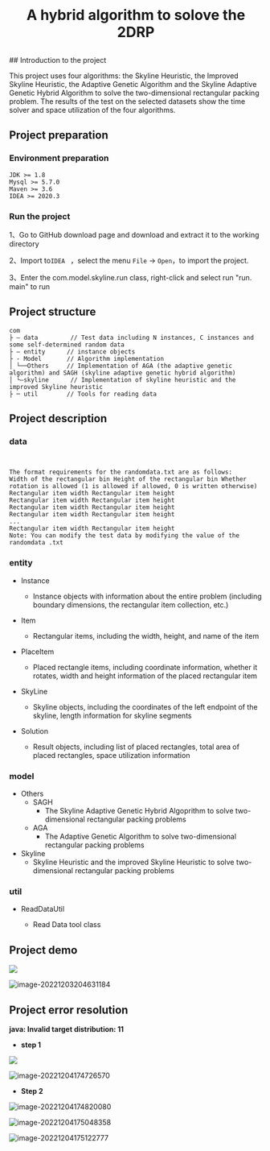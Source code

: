 <h1 align="center" style="margin: 30px 0 30px; font-weight: bold;">A hybrid algorithm to solove the 2DRP</h1>
## Introduction to the project

This project uses four algorithms: the Skyline Heuristic, the Improved Skyline Heuristic, the Adaptive Genetic Algorithm and the Skyline Adaptive Genetic Hybrid Algorithm to solve the two-dimensional rectangular packing problem. The results of the test on the selected datasets show the time solver and space utilization of the four algorithms.

## Project preparation

### Environment preparation

```text
JDK >= 1.8 
Mysql >= 5.7.0 
Maven >= 3.6
IDEA >= 2020.3
```

### Run the project

1、Go to GitHub download page and download and extract it to the working directory

2、Import to`IDEA ` ，select the menu  `File` -> `Open`，to import the project.

3、Enter the com.model.skyline.run class, right-click and select run "run. main" to run

## Project structure

```text
com     
├ – data		 // Test data including N instances, C instances and some self-determined random data
├ – entity 		// instance objects
├ - Model 		// Algorithm implementation
│ └──Others		// Implementation of AGA (the adaptive genetic algorithm) and SAGH (skyline adaptive genetic hybrid algorithm)
│ └—skyline		 // Implementation of skyline heuristic and the improved Skyline heuristic
├ ─ util 		// Tools for reading data
```

## Project description

### data

```text


The format requirements for the randomdata.txt are as follows:
Width of the rectangular bin Height of the rectangular bin Whether rotation is allowed (1 is allowed if allowed, 0 is written otherwise)
Rectangular item width Rectangular item height
Rectangular item width Rectangular item height
Rectangular item width Rectangular item height
Rectangular item width Rectangular item height
...
Rectangular item width Rectangular item height
Note: You can modify the test data by modifying the value of the randomdata .txt
```

### entity

-  Instance
   - Instance objects with information about the entire problem (including boundary dimensions, the rectangular item collection, etc.)
-  Item
   - Rectangular items, including the width, height, and name of the item
-  PlaceItem
   - Placed rectangle items, including coordinate information, whether it rotates, width and height information of the placed rectangular item

-  SkyLine
   - Skyline objects, including the coordinates of the left endpoint of the skyline, length information for skyline segments
-  Solution
   - Result objects, including list of placed rectangles, total area of placed rectangles, space utilization information

### model

- Others
  - SAGH
    - The Skyline Adaptive Genetic Hybrid Algoprithm to solve two-dimensional rectangular packing problems
  - AGA
    - The Adaptive Genetic Algorithm to solve two-dimensional rectangular packing problems
- Skyline
  - Skyline Heuristic and the improved Skyline Heuristic to solve two-dimensional rectangular packing problems

### util

- ReadDataUtil

  - Read Data tool class

    

## Project demo

![](project-implementation\readme\IMG\Snipaste_2023-01-09_09-48-35.png)



![image-20221203204631184](project-implementation\readme\IMG\image-20221203204631184.png)



## Project error resolution

**java: Invalid target distribution: 11**

- **step 1**

![](project-implementation\readme\IMG\image-20221204174626803.png)

![image-20221204174726570](project-implementation\readme\IMG\image-20221204174726570.png)

- **Step 2**

![image-20221204174820080](project-implementation\readme\IMG\image-20221204174820080.png)

![image-20221204175048358](project-implementation\readme\IMG\image-20221204175048358.png)

![image-20221204175122777](project-implementation\readme\IMG\image-20221204175122777.png)

